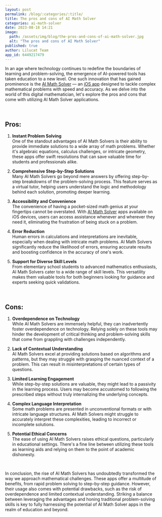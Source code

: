 ```yaml
---
layout: post
permalink: /blog/:categories/:title/
title: The pros and cons of AI Math Solver
categories: ai-math-solver
date: 2023-08-18 14:21
image:
  path: /assets/img/blog/the-pros-and-cons-of-ai-math-solver.jpg
  alt: "The pros and cons of AI Math Solver"
published: true
author: Lilucat Team
app_id: 6449217479
---
```

In an age where technology continues to redefine the boundaries of learning and problem-solving, the emergence of AI-powered tools has taken education to a new level. One such innovation that has gained prominence is the <a class="fw-semibold" href="https://lilucat.com/ai-math-solver/">AI Math Solver</a> — an <a class="fw-semibold" href="https://apps.apple.com/app/apple-store/id6449217479?pt=126142472&ct=fromWebsite&mt=8">iOS app</a> designed to tackle complex mathematical problems with speed and accuracy. As we delve into the world of this digital mathematician, let's explore the pros and cons that come with utilizing AI Math Solver applications.

<br>

## Pros:

1. <strong>Instant Problem Solving</strong><br>
One of the standout advantages of AI Math Solvers is their ability to provide immediate solutions to a wide array of math problems. Whether it's algebraic equations, calculus challenges, or intricate geometry, these apps offer swift resolutions that can save valuable time for students and professionals alike.

2. <strong>Comprehensive Step-by-Step Solutions</strong><br>
Many AI Math Solvers go beyond mere answers by offering step-by-step breakdowns of the problem-solving process. This feature serves as a virtual tutor, helping users understand the logic and methodology behind each solution, promoting deeper learning.

3. <strong>Accessibility and Convenience</strong><br>
The convenience of having a pocket-sized math genius at your fingertips cannot be overstated. With <a class="fw-semibold" href="https://apps.apple.com/app/apple-store/id6449217479?pt=126142472&ct=fromWebsite&mt=8">AI Math Solver</a> apps available on iOS devices, users can access assistance whenever and wherever they need it, eliminating the frustration of being stuck on a problem.

4. <strong>Error Reduction</strong><br>
Human errors in calculations and interpretations are inevitable, especially when dealing with intricate math problems. AI Math Solvers significantly reduce the likelihood of errors, ensuring accurate results and boosting confidence in the accuracy of one's work.

5. <strong>Support for Diverse Skill Levels</strong><br>
From elementary school students to advanced mathematics enthusiasts, AI Math Solvers cater to a wide range of skill levels. This versatility makes them valuable tools for both beginners looking for guidance and experts seeking quick validations.

<br>

## Cons:

1. <strong>Overdependence on Technology</strong><br> While AI Math Solvers are immensely helpful, they can inadvertently foster overdependence on technology. Relying solely on these tools may hinder the development of critical thinking and problem-solving skills that come from grappling with challenges independently.

2. <strong>Lack of Contextual Understanding</strong><br> AI Math Solvers excel at providing solutions based on algorithms and patterns, but they may struggle with grasping the nuanced context of a problem. This can result in misinterpretations of certain types of questions.

3. <strong>Limited Learning Engagement</strong><br> While step-by-step solutions are valuable, they might lead to a passivity in the learning process. Users may become accustomed to following the prescribed steps without truly internalizing the underlying concepts.

4. <strong>Complex Language Interpretation</strong><br> Some math problems are presented in unconventional formats or with intricate language structures. AI Math Solvers might struggle to accurately interpret these complexities, leading to incorrect or incomplete solutions.

5. <strong>Potential Ethical Concerns</strong><br> The ease of using AI Math Solvers raises ethical questions, particularly in educational settings. There's a fine line between utilizing these tools as learning aids and relying on them to the point of academic dishonesty.

<br>

In conclusion, the rise of AI Math Solvers has undoubtedly transformed the way we approach mathematical challenges. These apps offer a multitude of benefits, from rapid problem solving to step-by-step guidance. However, their usage also comes with potential drawbacks, such as the risk of overdependence and limited contextual understanding. Striking a balance between leveraging the advantages and honing traditional problem-solving skills is key to fully harnessing the potential of AI Math Solver apps in the realm of education and beyond.